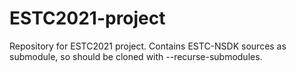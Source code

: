 # ESTC2021-project
Repository for ESTC2021 project.
Contains ESTC-NSDK sources as submodule, so should be cloned with --recurse-submodules.
